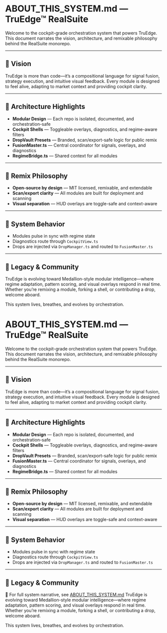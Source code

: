 # ABOUT_THIS_SYSTEM.md — TruEdge™ RealSuite

Welcome to the cockpit-grade orchestration system that powers TruEdge. This document narrates the vision, architecture, and remixable philosophy behind the RealSuite monorepo.

---

## 🧭 Vision

TruEdge is more than code—it’s a compositional language for signal fusion, strategy execution, and intuitive visual feedback. Every module is designed to feel alive, adapting to market context and providing cockpit clarity.

---

## 🧩 Architecture Highlights

- **Modular Design** — Each repo is isolated, documented, and orchestration-safe
- **Cockpit Shells** — Toggleable overlays, diagnostics, and regime-aware filters
- **DropVault Presets** — Branded, scan/export-safe logic for public remix
- **FusionMaster.ts** — Central coordinator for signals, overlays, and diagnostics
- **RegimeBridge.ts** — Shared context for all modules

---

## 🔗 Remix Philosophy

- **Open-source by design** — MIT licensed, remixable, and extendable
- **Scan/export clarity** — All modules are built for deployment and scanning
- **Visual separation** — HUD overlays are toggle-safe and context-aware

---

## 🧠 System Behavior

- Modules pulse in sync with regime state
- Diagnostics route through `CockpitView.ts`
- Drops are injected via `DropManager.ts` and routed to `FusionMaster.ts`

---

## 🧬 Legacy & Community

TruEdge is evolving toward Medallion-style modular intelligence—where regime adaptation, pattern scoring, and visual overlays respond in real time. Whether you’re remixing a module, forking a shell, or contributing a drop, welcome aboard.

This system lives, breathes, and evolves by orchestration.
# ABOUT_THIS_SYSTEM.md — TruEdge™ RealSuite

Welcome to the cockpit-grade orchestration system that powers TruEdge. This document narrates the vision, architecture, and remixable philosophy behind the RealSuite monorepo.

---

## 🧭 Vision

TruEdge is more than code—it’s a compositional language for signal fusion, strategy execution, and intuitive visual feedback. Every module is designed to feel alive, adapting to market context and providing cockpit clarity.

---

## 🧩 Architecture Highlights

- **Modular Design** — Each repo is isolated, documented, and orchestration-safe
- **Cockpit Shells** — Toggleable overlays, diagnostics, and regime-aware filters
- **DropVault Presets** — Branded, scan/export-safe logic for public remix
- **FusionMaster.ts** — Central coordinator for signals, overlays, and diagnostics
- **RegimeBridge.ts** — Shared context for all modules

---

## 🔗 Remix Philosophy

- **Open-source by design** — MIT licensed, remixable, and extendable
- **Scan/export clarity** — All modules are built for deployment and scanning
- **Visual separation** — HUD overlays are toggle-safe and context-aware

---

## 🧠 System Behavior

- Modules pulse in sync with regime state
- Diagnostics route through `CockpitView.ts`
- Drops are injected via `DropManager.ts` and routed to `FusionMaster.ts`

---

## 🧬 Legacy & Community
📖 For full system narrative, see [ABOUT_THIS_SYSTEM.md](docs/ABOUT_THIS_SYSTEM.md)
TruEdge is evolving toward Medallion-style modular intelligence—where regime adaptation, pattern scoring, and visual overlays respond in real time. Whether you’re remixing a module, forking a shell, or contributing a drop, welcome aboard.

This system lives, breathes, and evolves by orchestration.
